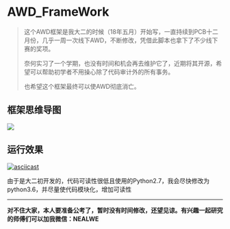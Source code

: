 # AWD_FrameWork

> 这个AWD框架是我大二的时候（18年五月）开始写，一直持续到PCB十二月份，几乎一周一次线下AWD，不断修改，凭借此脚本也拿下了不少线下赛的奖项。
> 
> 奈何实习了一个学期，也没有时间和机会再去维护它了，近期将其开源，希望可以帮助初学者不用操心除了代码审计外的所有事务。
> 
> 也希望这个框架最终可以使AWD彻底消亡。

## 框架思维导图

![](https://github.com/NEALWE/AWD_FrameWork/blob/master/AWD.png)

## 运行效果

[![asciicast](https://asciinema.org/a/bmbZaMMiiFQeEvV9ehN35VsFp.svg)](https://asciinema.org/a/bmbZaMMiiFQeEvV9ehN35VsFp)

由于是大二初开发的，代码可读性很低且使用的Python2.7，我会尽快修改为python3.6，并尽量使代码模块化，增加可读性

---

**对不住大家，本人要准备公考了，暂时没有时间修改，还望见谅。有兴趣一起研究的师傅们可以加我微信：NEALWE**


